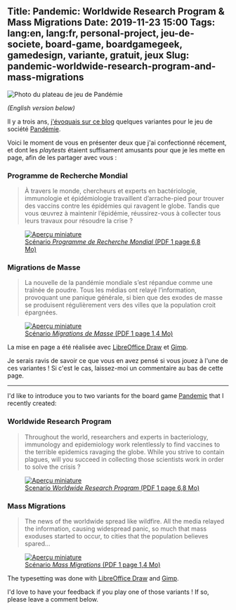 Title: Pandemic: Worldwide Research Program & Mass Migrations
Date: 2019-11-23 15:00
Tags: lang:en, lang:fr, personal-project, jeu-de-societe, board-game, boardgamegeek, gamedesign, variante, gratuit, jeux
Slug: pandemic-worldwide-research-program-and-mass-migrations
---
![Photo du plateau de jeu de Pandémie](images/2019/11/Pandemic-Photo-Header.jpg)

_(English version below)_

Il y a trois ans, [j'évoquais sur ce blog](/resources-pour-mr-jack-et-pandemie.html)
quelques variantes pour le jeu de société [Pandémie](https://boardgamegeek.com/boardgame/30549/pandemic).

Voici le moment de vous en présenter deux que j'ai confectionné récement,
et dont les _playtests_ étaient suffisament amusants pour que je les mette en page,
afin de les partager avec vous :

### Programme de Recherche Mondial

> À travers le monde, chercheurs et experts en bactériologie, immunologie et épidémiologie
> travaillent d’arrache-pied pour trouver des vaccins contre les épidémies qui ravagent le globe.
> Tandis que vous œuvrez à maintenir l’épidémie, réussirez-vous à collecter tous leurs travaux
> pour résoudre la crise ?

<a href="images/jeux/Pandemic Scenario Worldwide Research Program FR v1.0.pdf">
  <figure>
    <img alt="Aperçu miniature" src="images/2019/11/thumbnail_WorldwideResearchProgram.jpg">
    <figcaption>Scénario <em>Programme de Recherche Mondial</em> (PDF 1 page 6,8 Mo)</figcaption>
  </figure>
</a>

### Migrations de Masse

> La nouvelle de la pandémie mondiale s’est répandue comme une traînée de poudre.
> Tous les médias ont relayé l’information, provoquant une panique générale,
> si bien que des exodes de masse se produisent régulièrement vers des villes
> que la population croit épargnées.

<a href="images/jeux/Pandemic Scenario Mass Migrations FR v1.0.pdf">
  <figure>
    <img alt="Aperçu miniature" src="images/2019/11/thumbnail_MassMigrations.jpg">
    <figcaption>Scénario <em>Migrations de Masse</em> (PDF 1 page 1,4 Mo)</figcaption>
  </figure>
</a>

La mise en page a été réalisée avec [LibreOffice Draw](https://libreoffice.org/discover/draw/)
et [Gimp](https://www.gimp.org).

Je serais ravis de savoir ce que vous en avez pensé si vous jouez à l'une de ces variantes !
Si c'est le cas, laissez-moi un commentaire au bas de cette page.

---

I'd like to introduce you to two variants for the board game [Pandemic](https://boardgamegeek.com/boardgame/30549/pandemic)
that I recently created:

### Worldwide Research Program

> Throughout the world, researchers and experts in bacteriology, immunology and epidemiology
> work relentlessly to find vaccines to the terrible epidemics ravaging the globe.
> While you strive to contain plagues, will you succeed in collecting
> those scientists work in order to solve the crisis ?

<a href="images/jeux/Pandemic Scenario Worldwide Research Program EN v1.0.pdf">
  <figure>
    <img alt="Aperçu miniature" src="images/2019/11/thumbnail_WorldwideResearchProgram.jpg">
    <figcaption>Scenario <em>Worldwide Research Program</em> (PDF 1 page 6,8 Mo)</figcaption>
  </figure>
</a>

### Mass Migrations

> The news of the worldwide spread like wildfire. All the media relayed the information,
> causing widespread panic, so much that mass exoduses started to occur,
> to cities that the population believes spared…

<a href="images/jeux/Pandemic Scenario Mass Migrations EN v1.0.pdf">
  <figure>
    <img alt="Aperçu miniature" src="images/2019/11/thumbnail_MassMigrations.jpg">
    <figcaption>Scénario <em>Mass Migrations</em> (PDF 1 page 1,4 Mo)</figcaption>
  </figure>
</a>

The typesetting was done with [LibreOffice Draw](https://libreoffice.org/discover/draw/)
and [Gimp](https://www.gimp.org).

I'd love to have your feedback if you play one of those variants !
If so, please leave a comment below.
